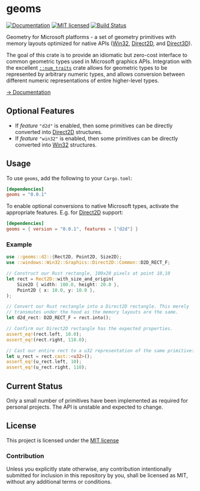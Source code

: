 # geoms

[![Documentation][docs-badge]][docs-url]
[![MIT licensed][mit-badge]][mit-url]
[![Build Status][actions-badge]][actions-url]

Geometry for Microsoft platforms - a set of geometry primitives with memory
layouts optimized for native APIs ([Win32][], [Direct2D][], and [Direct3D][]).

The goal of this crate is to provide an idiomatic but zero-cost interface to
common geometric types used in Microsoft graphics APIs. Integration with the
excellent [`::num_traits`][] crate allows for geometric types to be represented
by
 arbitrary numeric types, and allows conversion between different numeric
representations of entire higher-level types.

[→ Documentation][docs-main-url]

## Optional Features

- If _feature_ `"d2d"` is enabled, then some primitives can be directly
converted into [Direct2D][] structures.
- If _feature_ `"win32"` is enabled, then some primitives can be directly
converted into [Win32][] structures.

## Usage

To use `geoms`, add the following to your `Cargo.toml`:

```toml
[dependencies]
geoms = "0.0.1"
```

To enable optional conversions to native Microsoft types, activate the
appropriate features. E.g. for [Direct2D][] support:

```toml
[dependencies]
geoms = { version = "0.0.1", features = ["d2d"] }
```

### Example

```rust
use ::geoms::d2::{Rect2D, Point2D, Size2D};
use ::windows::Win32::Graphics::Direct2D::Common::D2D_RECT_F;

// Construct our Rust rectangle, 100x20 pixels at point 10,10
let rect = Rect2D::with_size_and_origin(
    Size2D { width: 100.0, height: 20.0 },
    Point2D { x: 10.0, y: 10.0 },
);

// Convert our Rust rectangle into a Direct2D rectangle. This merely
// transmutes under the hood as the memory layouts are the same.
let d2d_rect: D2D_RECT_F = rect.into();

// Confirm our Direct2D rectangle has the expected properties.
assert_eq!(rect.left, 10.0);
assert_eq!(rect.right, 110.0);

// Cast our entire rect to a u32 representation of the same primitive:
let u_rect = rect.cast::<u32>();
assert_eq!(u_rect.left, 10);
assert_eq!(u_rect.right, 110);

```

## Current Status

Only a small number of primitives have been implemented as required for personal
projects. The API is unstable and expected to change.

## License

This project is licensed under the [MIT license][mit-url]

### Contribution

Unless you explicitly state otherwise, any contribution intentionally submitted
for inclusion in this repository by you, shall be licensed as MIT, without any
additional terms or conditions.


[docs-main-url]: http://connorpower.com/geoms/
[docs-url]: https://docs.rs/geoms
[docs-badge]: https://docs.rs/geoms/badge.svg
[mit-badge]: https://img.shields.io/badge/license-MIT-blue.svg
[mit-url]: https://github.com/connorpower/geoms/blob/main/LICENSE
[actions-url]: https://github.com/connorpower/geoms/actions?query=workflow%3ACI
[actions-badge]: https://github.com/connorpower/geoms/workflows/CI/badge.svg
[Direct2D]: https://learn.microsoft.com/en-us/windows/win32/direct2d/direct2d-overview
[Direct3D]: https://learn.microsoft.com/en-us/windows/win32/getting-started-with-direct3d
[Win32]: https://learn.microsoft.com/en-us/windows/win32/
[`::num_traits`]: https://crates.io/crates/num-traits
